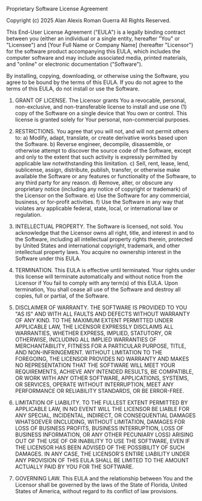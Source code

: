 Proprietary Software License Agreement

Copyright (c) 2025 Alan Alexis Roman Guerra
All Rights Reserved.

This End-User License Agreement ("EULA") is a legally binding contract between you (either an individual or a single entity, hereafter "You" or "Licensee") and [Your Full Name or Company Name] (hereafter "Licensor") for the software product accompanying this EULA, which includes the computer software and may include associated media, printed materials, and "online" or electronic documentation ("Software").

By installing, copying, downloading, or otherwise using the Software, you agree to be bound by the terms of this EULA. If you do not agree to the terms of this EULA, do not install or use the Software.

1.  GRANT OF LICENSE.
    The Licensor grants You a revocable, personal, non-exclusive, and non-transferable license to install and use one (1) copy of the Software on a single device that You own or control. This license is granted solely for Your personal, non-commercial purposes.

2.  RESTRICTIONS.
    You agree that you will not, and will not permit others to:
    a) Modify, adapt, translate, or create derivative works based upon the Software.
    b) Reverse engineer, decompile, disassemble, or otherwise attempt to discover the source code of the Software, except and only to the extent that such activity is expressly permitted by applicable law notwithstanding this limitation.
    c) Sell, rent, lease, lend, sublicense, assign, distribute, publish, transfer, or otherwise make available the Software or any features or functionality of the Software, to any third party for any reason.
    d) Remove, alter, or obscure any proprietary notice (including any notice of copyright or trademark) of the Licensor on the Software.
    e) Use the Software for any commercial, business, or for-profit activities.
    f) Use the Software in any way that violates any applicable federal, state, local, or international law or regulation.

3.  INTELLECTUAL PROPERTY.
    The Software is licensed, not sold. You acknowledge that the Licensor owns all right, title, and interest in and to the Software, including all intellectual property rights therein, protected by United States and international copyright, trademark, and other intellectual property laws. You acquire no ownership interest in the Software under this EULA.

4.  TERMINATION.
    This EULA is effective until terminated. Your rights under this license will terminate automatically and without notice from the Licensor if You fail to comply with any term(s) of this EULA. Upon termination, You shall cease all use of the Software and destroy all copies, full or partial, of the Software.

5.  DISCLAIMER OF WARRANTY.
    THE SOFTWARE IS PROVIDED TO YOU "AS IS" AND WITH ALL FAULTS AND DEFECTS WITHOUT WARRANTY OF ANY KIND. TO THE MAXIMUM EXTENT PERMITTED UNDER APPLICABLE LAW, THE LICENSOR EXPRESSLY DISCLAIMS ALL WARRANTIES, WHETHER EXPRESS, IMPLIED, STATUTORY, OR OTHERWISE, INCLUDING ALL IMPLIED WARRANTIES OF MERCHANTABILITY, FITNESS FOR A PARTICULAR PURPOSE, TITLE, AND NON-INFRINGEMENT. WITHOUT LIMITATION TO THE FOREGOING, THE LICENSOR PROVIDES NO WARRANTY AND MAKES NO REPRESENTATION THAT THE SOFTWARE WILL MEET YOUR REQUIREMENTS, ACHIEVE ANY INTENDED RESULTS, BE COMPATIBLE, OR WORK WITH ANY OTHER SOFTWARE, APPLICATIONS, SYSTEMS, OR SERVICES, OPERATE WITHOUT INTERRUPTION, MEET ANY PERFORMANCE OR RELIABILITY STANDARDS, OR BE ERROR-FREE.

6.  LIMITATION OF LIABILITY.
    TO THE FULLEST EXTENT PERMITTED BY APPLICABLE LAW, IN NO EVENT WILL THE LICENSOR BE LIABLE FOR ANY SPECIAL, INCIDENTAL, INDIRECT, OR CONSEQUENTIAL DAMAGES WHATSOEVER (INCLUDING, WITHOUT LIMITATION, DAMAGES FOR LOSS OF BUSINESS PROFITS, BUSINESS INTERRUPTION, LOSS OF BUSINESS INFORMATION, OR ANY OTHER PECUNIARY LOSS) ARISING OUT OF THE USE OF OR INABILITY TO USE THE SOFTWARE, EVEN IF THE LICENSOR HAS BEEN ADVISED OF THE POSSIBILITY OF SUCH DAMAGES. IN ANY CASE, THE LICENSOR'S ENTIRE LIABILITY UNDER ANY PROVISION OF THIS EULA SHALL BE LIMITED TO THE AMOUNT ACTUALLY PAID BY YOU FOR THE SOFTWARE.

7.  GOVERNING LAW.
    This EULA and the relationship between You and the Licensor shall be governed by the laws of the State of Florida, United States of America, without regard to its conflict of law provisions.